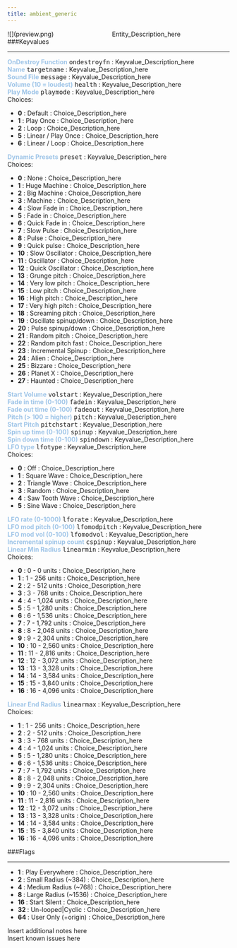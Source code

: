 ```yaml
---
title: ambient_generic
---
```


<div class="container previewimg">
<div class="columns">
<div class="imagepadding column col-auto" markdown="1">![](preview.png)</div>
<div class="column">Entity_Description_here</div>
</div>
</div>
###Keyvalues
<hr>
<div class="entityentry" markdown="1">
<span style="color:#9fc5e8;"><b>OnDestroy Function</b></span> <kbd  class="tooltip" data-tooltip="string">ondestroyfn</kbd> :
Keyvalue_Description_here
</div>
<div class="entityentry" markdown="1">
<span style="color:#9fc5e8;"><b>Name</b></span> <kbd  class="tooltip" data-tooltip="target_source">targetname</kbd> :
Keyvalue_Description_here
</div>
<div class="entityentry" markdown="1">
<span style="color:#9fc5e8;"><b>Sound File</b></span> <kbd  class="tooltip" data-tooltip="sound">message</kbd> :
Keyvalue_Description_here
</div>
<div class="entityentry" markdown="1">
<span style="color:#9fc5e8;"><b>Volume (10 = loudest)</b></span> <kbd  class="tooltip" data-tooltip="integer">health</kbd> :
Keyvalue_Description_here
</div>
<div class="entityentry" markdown="1">
<span style="color:#9fc5e8;"><b>Play Mode</b></span> <kbd  class="tooltip" data-tooltip="choices">playmode</kbd> :
Keyvalue_Description_here
<div class="accordion">
<input type="checkbox" id="accordion-1" name="accordion-checkbox" hidden>
<label class="accordion-header" for="accordion-1">
<i class="icon icon-arrow-right mr-1"></i>
Choices:
</label>
<div class="accordion-body">
<ul>
<li><b>0</b></span> : Default : Choice_Description_here</li>
<li><b>1</b></span> : Play Once : Choice_Description_here</li>
<li><b>2</b></span> : Loop : Choice_Description_here</li>
<li><b>5</b></span> : Linear / Play Once : Choice_Description_here</li>
<li><b>6</b></span> : Linear / Loop : Choice_Description_here</li>
</ul>
</div>
</div>
</div>
<div class="entityentry" markdown="1">
<span style="color:#9fc5e8;"><b>Dynamic Presets</b></span> <kbd  class="tooltip" data-tooltip="choices">preset</kbd> :
Keyvalue_Description_here
<div class="accordion">
<input type="checkbox" id="accordion-2" name="accordion-checkbox" hidden>
<label class="accordion-header" for="accordion-2">
<i class="icon icon-arrow-right mr-1"></i>
Choices:
</label>
<div class="accordion-body">
<ul>
<li><b>0</b></span> : None : Choice_Description_here</li>
<li><b>1</b></span> : Huge Machine : Choice_Description_here</li>
<li><b>2</b></span> : Big Machine : Choice_Description_here</li>
<li><b>3</b></span> : Machine : Choice_Description_here</li>
<li><b>4</b></span> : Slow Fade in : Choice_Description_here</li>
<li><b>5</b></span> : Fade in : Choice_Description_here</li>
<li><b>6</b></span> : Quick Fade in : Choice_Description_here</li>
<li><b>7</b></span> : Slow Pulse : Choice_Description_here</li>
<li><b>8</b></span> : Pulse : Choice_Description_here</li>
<li><b>9</b></span> : Quick pulse : Choice_Description_here</li>
<li><b>10</b></span> : Slow Oscillator : Choice_Description_here</li>
<li><b>11</b></span> : Oscillator : Choice_Description_here</li>
<li><b>12</b></span> : Quick Oscillator : Choice_Description_here</li>
<li><b>13</b></span> : Grunge pitch : Choice_Description_here</li>
<li><b>14</b></span> : Very low pitch : Choice_Description_here</li>
<li><b>15</b></span> : Low pitch : Choice_Description_here</li>
<li><b>16</b></span> : High pitch : Choice_Description_here</li>
<li><b>17</b></span> : Very high pitch : Choice_Description_here</li>
<li><b>18</b></span> : Screaming pitch : Choice_Description_here</li>
<li><b>19</b></span> : Oscillate spinup/down : Choice_Description_here</li>
<li><b>20</b></span> : Pulse spinup/down : Choice_Description_here</li>
<li><b>21</b></span> : Random pitch : Choice_Description_here</li>
<li><b>22</b></span> : Random pitch fast : Choice_Description_here</li>
<li><b>23</b></span> : Incremental Spinup : Choice_Description_here</li>
<li><b>24</b></span> : Alien : Choice_Description_here</li>
<li><b>25</b></span> : Bizzare : Choice_Description_here</li>
<li><b>26</b></span> : Planet X : Choice_Description_here</li>
<li><b>27</b></span> : Haunted : Choice_Description_here</li>
</ul>
</div>
</div>
</div>
<div class="entityentry" markdown="1">
<span style="color:#9fc5e8;"><b>Start Volume</b></span> <kbd  class="tooltip" data-tooltip="integer">volstart</kbd> :
Keyvalue_Description_here
</div>
<div class="entityentry" markdown="1">
<span style="color:#9fc5e8;"><b>Fade in time (0-100)</b></span> <kbd  class="tooltip" data-tooltip="integer">fadein</kbd> :
Keyvalue_Description_here
</div>
<div class="entityentry" markdown="1">
<span style="color:#9fc5e8;"><b>Fade out time (0-100)</b></span> <kbd  class="tooltip" data-tooltip="integer">fadeout</kbd> :
Keyvalue_Description_here
</div>
<div class="entityentry" markdown="1">
<span style="color:#9fc5e8;"><b>Pitch (> 100 = higher)</b></span> <kbd  class="tooltip" data-tooltip="integer">pitch</kbd> :
Keyvalue_Description_here
</div>
<div class="entityentry" markdown="1">
<span style="color:#9fc5e8;"><b>Start Pitch</b></span> <kbd  class="tooltip" data-tooltip="integer">pitchstart</kbd> :
Keyvalue_Description_here
</div>
<div class="entityentry" markdown="1">
<span style="color:#9fc5e8;"><b>Spin up time (0-100)</b></span> <kbd  class="tooltip" data-tooltip="integer">spinup</kbd> :
Keyvalue_Description_here
</div>
<div class="entityentry" markdown="1">
<span style="color:#9fc5e8;"><b>Spin down time (0-100)</b></span> <kbd  class="tooltip" data-tooltip="integer">spindown</kbd> :
Keyvalue_Description_here
</div>
<div class="entityentry" markdown="1">
<span style="color:#9fc5e8;"><b>LFO type</b></span> <kbd  class="tooltip" data-tooltip="choices">lfotype</kbd> :
Keyvalue_Description_here
<div class="accordion">
<input type="checkbox" id="accordion-3" name="accordion-checkbox" hidden>
<label class="accordion-header" for="accordion-3">
<i class="icon icon-arrow-right mr-1"></i>
Choices:
</label>
<div class="accordion-body">
<ul>
<li><b>0</b></span> : Off : Choice_Description_here</li>
<li><b>1</b></span> : Square Wave : Choice_Description_here</li>
<li><b>2</b></span> : Triangle Wave : Choice_Description_here</li>
<li><b>3</b></span> : Random : Choice_Description_here</li>
<li><b>4</b></span> : Saw Tooth Wave : Choice_Description_here</li>
<li><b>5</b></span> : Sine Wave : Choice_Description_here</li>
</ul>
</div>
</div>
</div>
<div class="entityentry" markdown="1">
<span style="color:#9fc5e8;"><b>LFO rate (0-1000)</b></span> <kbd  class="tooltip" data-tooltip="integer">lforate</kbd> :
Keyvalue_Description_here
</div>
<div class="entityentry" markdown="1">
<span style="color:#9fc5e8;"><b>LFO mod pitch (0-100)</b></span> <kbd  class="tooltip" data-tooltip="integer">lfomodpitch</kbd> :
Keyvalue_Description_here
</div>
<div class="entityentry" markdown="1">
<span style="color:#9fc5e8;"><b>LFO mod vol (0-100)</b></span> <kbd  class="tooltip" data-tooltip="integer">lfomodvol</kbd> :
Keyvalue_Description_here
</div>
<div class="entityentry" markdown="1">
<span style="color:#9fc5e8;"><b>Incremental spinup count</b></span> <kbd  class="tooltip" data-tooltip="integer">cspinup</kbd> :
Keyvalue_Description_here
</div>
<div class="entityentry" markdown="1">
<span style="color:#9fc5e8;"><b>Linear Min Radius</b></span> <kbd  class="tooltip" data-tooltip="choices">linearmin</kbd> :
Keyvalue_Description_here
<div class="accordion">
<input type="checkbox" id="accordion-4" name="accordion-checkbox" hidden>
<label class="accordion-header" for="accordion-4">
<i class="icon icon-arrow-right mr-1"></i>
Choices:
</label>
<div class="accordion-body">
<ul>
<li><b>0</b></span> : 0 - 0 units : Choice_Description_here</li>
<li><b>1</b></span> : 1 - 256 units : Choice_Description_here</li>
<li><b>2</b></span> : 2 - 512 units : Choice_Description_here</li>
<li><b>3</b></span> : 3 - 768 units : Choice_Description_here</li>
<li><b>4</b></span> : 4 - 1,024 units : Choice_Description_here</li>
<li><b>5</b></span> : 5 - 1,280 units : Choice_Description_here</li>
<li><b>6</b></span> : 6 - 1,536 units : Choice_Description_here</li>
<li><b>7</b></span> : 7 - 1,792 units : Choice_Description_here</li>
<li><b>8</b></span> : 8 - 2,048 units : Choice_Description_here</li>
<li><b>9</b></span> : 9 - 2,304 units : Choice_Description_here</li>
<li><b>10</b></span> : 10 - 2,560 units : Choice_Description_here</li>
<li><b>11</b></span> : 11 - 2,816 units : Choice_Description_here</li>
<li><b>12</b></span> : 12 - 3,072 units : Choice_Description_here</li>
<li><b>13</b></span> : 13 - 3,328 units : Choice_Description_here</li>
<li><b>14</b></span> : 14 - 3,584 units : Choice_Description_here</li>
<li><b>15</b></span> : 15 - 3,840 units : Choice_Description_here</li>
<li><b>16</b></span> : 16 - 4,096 units : Choice_Description_here</li>
</ul>
</div>
</div>
</div>
<div class="entityentry" markdown="1">
<span style="color:#9fc5e8;"><b>Linear End Radius</b></span> <kbd  class="tooltip" data-tooltip="choices">linearmax</kbd> :
Keyvalue_Description_here
<div class="accordion">
<input type="checkbox" id="accordion-5" name="accordion-checkbox" hidden>
<label class="accordion-header" for="accordion-5">
<i class="icon icon-arrow-right mr-1"></i>
Choices:
</label>
<div class="accordion-body">
<ul>
<li><b>1</b></span> : 1 - 256 units : Choice_Description_here</li>
<li><b>2</b></span> : 2 - 512 units : Choice_Description_here</li>
<li><b>3</b></span> : 3 - 768 units : Choice_Description_here</li>
<li><b>4</b></span> : 4 - 1,024 units : Choice_Description_here</li>
<li><b>5</b></span> : 5 - 1,280 units : Choice_Description_here</li>
<li><b>6</b></span> : 6 - 1,536 units : Choice_Description_here</li>
<li><b>7</b></span> : 7 - 1,792 units : Choice_Description_here</li>
<li><b>8</b></span> : 8 - 2,048 units : Choice_Description_here</li>
<li><b>9</b></span> : 9 - 2,304 units : Choice_Description_here</li>
<li><b>10</b></span> : 10 - 2,560 units : Choice_Description_here</li>
<li><b>11</b></span> : 11 - 2,816 units : Choice_Description_here</li>
<li><b>12</b></span> : 12 - 3,072 units : Choice_Description_here</li>
<li><b>13</b></span> : 13 - 3,328 units : Choice_Description_here</li>
<li><b>14</b></span> : 14 - 3,584 units : Choice_Description_here</li>
<li><b>15</b></span> : 15 - 3,840 units : Choice_Description_here</li>
<li><b>16</b></span> : 16 - 4,096 units : Choice_Description_here</li>
</ul>
</div>
</div>
</div>
###Flags
<hr>
<div class="entityflags">
<ul>
<li><b>1 </b></span> : Play Everywhere : Choice_Description_here</li>
<li><b>2 </b></span> : Small Radius (~384) : Choice_Description_here</li>
<li><b>4 </b></span> : Medium Radius (~768) : Choice_Description_here</li>
<li><b>8 </b></span> : Large Radius (~1536) : Choice_Description_here</li>
<li><b>16 </b></span> : Start Silent : Choice_Description_here</li>
<li><b>32 </b></span> : Un-looped|Cyclic : Choice_Description_here</li>
<li><b>64 </b></span> : User Only (+origin) : Choice_Description_here</li>
</ul>
</div>
<div class="notices blue">Insert additional notes here</div>
<div class="notices red">Insert known issues here</div>
